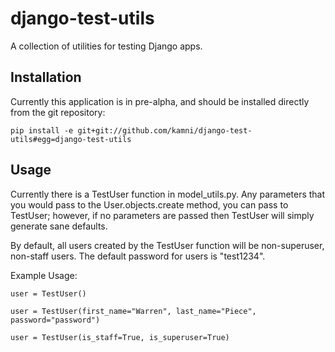# django-test-utils

A collection of utilities for testing Django apps.

## Installation

Currently this application is in pre-alpha, and should be installed directly
from the git repository:

    pip install -e git+git://github.com/kamni/django-test-utils#egg=django-test-utils

## Usage

Currently there is a TestUser function in model_utils.py. Any parameters that
you would pass to the User.objects.create method, you can pass to TestUser;
however, if no parameters are passed then TestUser will simply generate sane
defaults.

By default, all users created by the TestUser function will be non-superuser,
non-staff users.  The default password for users is "test1234".

Example Usage:

    user = TestUser()

    user = TestUser(first_name="Warren", last_name="Piece", password="password")

    user = TestUser(is_staff=True, is_superuser=True)